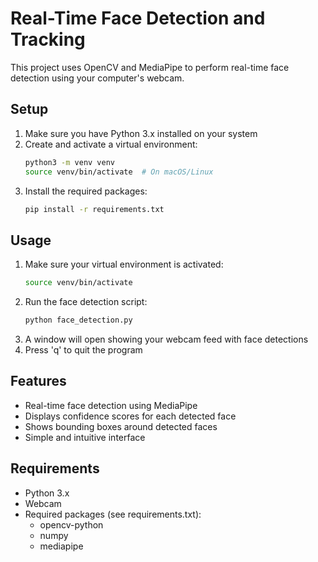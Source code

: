 # Real-Time Face Detection and Tracking

This project uses OpenCV and MediaPipe to perform real-time face detection using your computer's webcam.

## Setup

1. Make sure you have Python 3.x installed on your system
2. Create and activate a virtual environment:
   ```bash
   python3 -m venv venv
   source venv/bin/activate  # On macOS/Linux
   ```
3. Install the required packages:
   ```bash
   pip install -r requirements.txt
   ```

## Usage

1. Make sure your virtual environment is activated:
   ```bash
   source venv/bin/activate
   ```
2. Run the face detection script:
   ```bash
   python face_detection.py
   ```
3. A window will open showing your webcam feed with face detections
4. Press 'q' to quit the program

## Features

- Real-time face detection using MediaPipe
- Displays confidence scores for each detected face
- Shows bounding boxes around detected faces
- Simple and intuitive interface

## Requirements

- Python 3.x
- Webcam
- Required packages (see requirements.txt):
  - opencv-python
  - numpy
  - mediapipe 